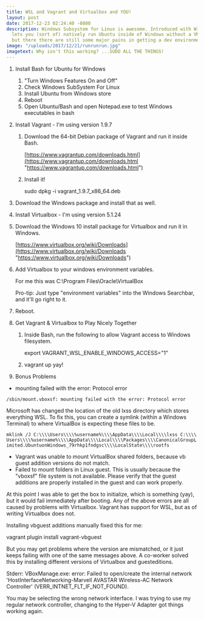 ```yaml
---
title: WSL and Vagrant and Virtualbox and YOU!
layout: post
date: 2017-12-23 02:24:40 -0800
description: Windows Subsystem for Linux is awesome. Introduced with Windows 10, it
  lets you (sort of) natively run Ubuntu inside of Windows without a VM. It's great,
  but there there are still some major pains in getting a dev environment working.
image: "/uploads/2017/12/21/runrunrun.jpg"
imagetext: Why isn't this working? ...SUDO ALL THE THINGS!
---
```

1. Install Bash for Ubuntu for Windows
   1. "Turn Windows Features On and Off"
   2. Check Windows SubSystem For Linux
   3. Install Ubuntu from Windows store
   4. Reboot
   5. Open Ubuntu/Bash and open Notepad.exe to test Windows executables in bash
2. Install Vagrant - I'm using version 1.9.7
   1. Download the 64-bit Debian package of Vagrant and run it inside Bash.

      [https://www.vagrantup.com/downloads.html](https://www.vagrantup.com/downloads.html "https://www.vagrantup.com/downloads.html")
   2. Install it! 

      sudo dpkg -i vagrant_1.9.7_x86_64.deb
3. Download the Windows package and install that as well.
4. Install Virtualbox - I'm using version 5.1.24
5. Download the Windows 10 install package for Virtualbox and run it in Windows.

   [https://www.virtualbox.org/wiki/Downloads](https://www.virtualbox.org/wiki/Downloads "https://www.virtualbox.org/wiki/Downloads")
6. Add Virtualbox to your windows environment variables.

   For me this was C:\\Program Files\\Oracle\\VirtualBox

   Pro-tip: Just type "environment variables" into the Windows Searchbar, and it'll go right to it.
7. Reboot.
8. Get Vagrant & Virtualbox to Play Nicely Together
   1. Inside Bash, run the following to allow Vagrant access to Windows filesystem.

      export VAGRANT_WSL_ENABLE_WINDOWS_ACCESS="1"
   2. vagrant up yay!
9. Bonus Problems

* mounting failed with the error: Protocol error

`/sbin/mount.vboxsf: mounting failed with the error: Protocol error`

Microsoft has changed the location of the old lxss directory which stores everything WSL. To fix this, you can create a symlink (within a Windows Terminal) to where VirtualBox is expecting these files to be.

`mklink /J C:\\\\Users\\\\%username%\\\\AppData\\\\Local\\\\lxss C:\\\\Users\\\\%username%\\\\AppData\\\\Local\\\\Packages\\\\CanonicalGroupLimited.UbuntuonWindows_79rhkp1fndgsc\\\\LocalState\\\\rootfs`

* Vagrant was unable to mount VirtualBox shared folders, because vb guest addition versions do not match.
* Failed to mount folders in Linux guest. This is usually because the "vboxsf" file system is not available. Please verify that the guest additions are properly installed in the guest and can work properly.

At this point I was able to get the box to initialize, which is something (yay), but it would fail immediately after booting. Any of the above errors are all caused by problems with Virtualbox. Vagrant has support for WSL, but as of writing Virtualbox does not.

Installing vbguest additions manually fixed this for me:

vagrant plugin install vagrant-vbguest

But you may get problems where the version are mismatched, or it just keeps failing with one of the same messages above. A co-worker solved this by installing different versions of Virtualbox and guesteditions.

Stderr: VBoxManage.exe: error: Failed to open/create the internal network 'HostInterfaceNetworking-Marvell AVASTAR Wireless-AC Network Controller' (VERR_INTNET_FLT_IF_NOT_FOUND).

You may be selecting the wrong network interface. I was trying to use my regular network controller, changing to the Hyper-V Adapter got things working again.